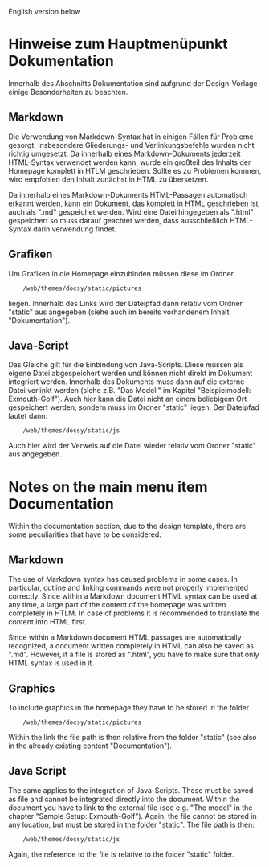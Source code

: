 English version below

# Hinweise zum Hauptmenüpunkt Dokumentation

Innerhalb des Abschnitts Dokumentation sind aufgrund der Design-Vorlage einige Besonderheiten zu beachten.

## Markdown

Die Verwendung von Markdown-Syntax hat in einigen Fällen für Probleme gesorgt.
Insbesondere Gliederungs- und Verlinkungsbefehle wurden nicht richtig umgesetzt.
Da innerhalb eines Markdown-Dokuments jederzeit HTML-Syntax verwendet werden kann, wurde ein großteil des Inhalts der Homepage komplett in HTLM geschrieben.
Sollte es zu Problemen kommen, wird empfohlen den Inhalt zunächst in HTML zu übersetzen.

Da innerhalb eines Markdown-Dokuments HTML-Passagen automatisch erkannt werden, kann ein Dokument, das komplett in HTML geschrieben ist, auch als ".md" gespeichet werden.
Wird eine Datei hingegeben als ".html" gespeichert so muss darauf geachtet werden, dass ausschließlich HTML-Syntax darin verwendung findet.

## Grafiken

Um Grafiken in die Homepage einzubinden müssen diese im Ordner 

		/web/themes/docsy/static/pictures

liegen.
Innerhalb des Links wird der Dateipfad dann relativ vom Ordner "static" aus angegeben (siehe auch im bereits vorhandenem Inhalt "Dokumentation"). 

## Java-Script

Das Gleiche gilt für die Einbindung von Java-Scripts.
Diese müssen als eigene Datei abgespeichert werden und können nicht direkt im Dokument integriert werden. 
Innerhalb des Dokuments muss dann auf die externe Datei verlinkt werden (siehe z.B. "Das Modell" im Kapitel "Beispielmodell: Exmouth-Golf"). 
Auch hier kann die Datei nicht an einem beliebigem Ort gespeichert werden, sondern muss im Ordner "static" liegen.
Der Dateipfad lautet dann:

		/web/themes/docsy/static/js

Auch hier wird der Verweis auf die Datei wieder relativ vom Ordner "static" aus angegeben.

# Notes on the main menu item Documentation

Within the documentation section, due to the design template, there are some peculiarities that have to be considered.

## Markdown

The use of Markdown syntax has caused problems in some cases. 
In particular, outline and linking commands were not properly implemented correctly.
Since within a Markdown document HTML syntax can be used at any time, a large part of the content of the homepage was written completely in HTLM.
In case of problems it is recommended to translate the content into HTML first.

Since within a Markdown document HTML passages are automatically recognized, a document written completely in HTML can also be saved as ".md".
However, if a file is stored as ".html", you have to make sure that only HTML syntax is used in it.

## Graphics

To include graphics in the homepage they have to be stored in the folder

		/web/themes/docsy/static/pictures

Within the link the file path is then relative from the folder
"static" (see also in the already existing content "Documentation").

## Java Script

The same applies to the integration of Java-Scripts.
These must be saved as file and cannot be integrated directly into the document.
Within the document you have to link to the external file (see e.g. "The model" in the chapter "Sample Setup: Exmouth-Golf").
Again, the file cannot be stored in any location, but must be stored in the folder "static".
The file path is then:

		/web/themes/docsy/static/js

Again, the reference to the file is relative to the folder
"static" folder.

